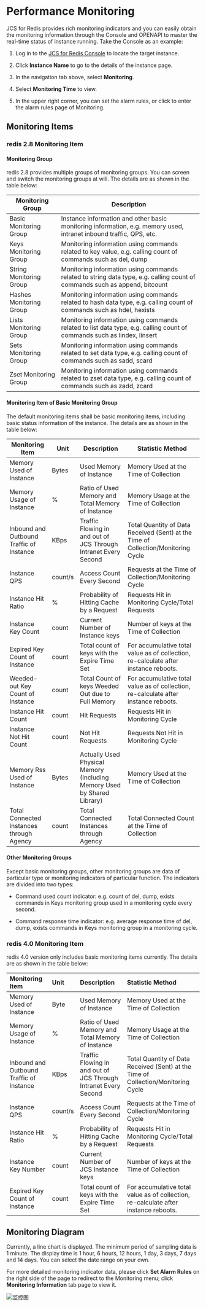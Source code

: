 # Performance Monitoring

JCS for Redis provides rich monitoring indicators and you can easily obtain the monitoring information through the Console and OPENAPI to master the real-time status of instance running. Take the Console as an example:

1. Log in to the [JCS for Redis Console](https://redis-console.jdcloud.com/redis) to locate the target instance.

2. Click **Instance Name** to go to the details of the instance page.

3. In the navigation tab above, select **Monitoring**.

4. Select **Monitoring Time** to view.

5. In the upper right corner, you can set the alarm rules, or click to enter the alarm rules page of Monitoring.


## Monitoring Items

### redis 2.8 Monitoring Item

#### Monitoring Group
redis 2.8 provides multiple groups of monitoring groups. You can screen and switch the monitoring groups at will. The details are as shown in the table below:

| Monitoring Group       | Description                                                         |
| ------------ | ------------------------------------------------------------ |
| Basic Monitoring Group   | Instance information and other basic monitoring information, e.g. memory used, intranet inbound traffic, QPS, etc. |
| Keys Monitoring Group   | Monitoring information using commands related to key value, e.g. calling count of commands such as del, dump    |
| String Monitoring Group | Monitoring information using commands related to string data type, e.g. calling count of commands such as append, bitcount |
| Hashes Monitoring Group | Monitoring information using commands related to hash data type, e.g. calling count of commands such as hdel, hexists |
| Lists Monitoring Group  | Monitoring information using commands related to list data type, e.g. calling count of commands such as lindex, linsert |
| Sets Monitoring Group   | Monitoring information using commands related to set data type, e.g. calling count of commands such as sadd, scard |
| Zset Monitoring Group   | Monitoring information using commands related to zset data type, e.g. calling count of commands such as zadd, zcard |

#### Monitoring Item of Basic Monitoring Group
The default monitoring items shall be basic monitoring items, including basic status information of the instance. The details are as shown in the table below:

| Monitoring Item               | Unit    | Description                                     | Statistic Method                                   |
| -------------------- | ------- | ---------------------------------------- | ------------------------------------------ |
| Memory Used of Instance       | Bytes   | Used Memory of Instance                             | Memory Used at the Time of Collection                         |
| Memory Usage of Instance       | %       | Ratio of Used Memory and Total Memory of Instance               | Memory Usage at the Time of Collection                         |
| Inbound and Outbound Traffic of Instance     | KBps    | Traffic Flowing in and out of JCS Through Intranet Every Second       | Total Quantity of Data Received (Sent) at the Time of Collection/Monitoring Cycle      |
| Instance QPS              | count/s | Access Count Every Second                             | Requests at the Time of Collection/Monitoring Cycle                      |
| Instance Hit Ratio           | %       | Probability of Hitting Cache by a Request                        | Requests Hit in Monitoring Cycle/Total Requests            |
| Instance Key Count          | count   | Current Number of Instance keys                        | Number of keys at the Time of Collection                            |
| Expired Key Count of Instance      | count   | Total count of keys with the Expire Time Set                  | For accumulative total value as of collection, re-calculate after instance reboots. |
| Weeded-out Key Count of Instance      | count   | Total Count of keys Weeded Out due to Full Memory                  | For accumulative total value as of collection, re-calculate after instance reboots. |
| Instance Hit Count         | count   | Hit Requests                             | Requests Hit in Monitoring Cycle                     |
| Instance Not Hit Count       | count   | Not Hit Requests                           | Requests Not Hit in Monitoring Cycle                   |
| Memory Rss Used of Instance      | Bytes   | Actually Used Physical Memory (Including Memory Used by Shared Library) | Memory Used at the Time of Collection                           |
| Total Connected Instances through Agency | count   | Total Connected Instances through Agency                     | Total Connected Count at the Time of Collection                             |

#### Other Monitoring Groups

Except basic monitoring groups, other monitoring groups are data of particular type or monitoring indicators of particular function. The indicators are divided into two types:

* Command used count indicator: e.g. count of del, dump, exists commands in Keys monitoring group used in a monitoring cycle every second.

* Command response time indicator: e.g. average response time of del, dump, exists commands in Keys monitoring group in a monitoring cycle.

### redis 4.0 Monitoring Item

redis 4.0 version only includes basic monitoring items currently. The details are as shown in the table below:

|       Monitoring Item       |                Unit                | Description | Statistic Method |
| :----------------- | :--------------------------------- | :----------------- | :----------------- |
| Memory Used of Instance |  Byte      | Used Memory of Instance | Memory Used at the Time of Collection |
| Memory Usage of Instance |    %    | Ratio of Used Memory and Total Memory of Instance | Memory Usage at the Time of Collection |
| Inbound and Outbound Traffic of Instance | KBps | Traffic Flowing in and out of JCS Through Intranet Every Second | Total Quantity of Data Received (Sent) at the Time of Collection/Monitoring Cycle |
| Instance QPS |  count/s  | Access Count Every Second | Requests at the Time of Collection/Monitoring Cycle |
| Instance Hit Ratio    |   %        | Probability of Hitting Cache by a Request | Requests Hit in Monitoring Cycle/Total Requests |
| Instance Key Number   |count       | Current Number of JCS Instance keys | Number of keys at the Time of Collection |
| Expired Key Count of Instance |count | Total count of keys with the Expire Time Set | For accumulative total value as of collection, re-calculate after instance reboots. |


## Monitoring Diagram

Currently, a line chart is displayed. The minimum period of sampling data is 1 minute. The display time is 1 hour, 6 hours, 12 hours, 1 day, 3 days, 7 days and 14 days. You can select the date range on your own.

For more detailed monitoring indicator data, please click **Set Alarm Rules** on the right side of the page to redirect to the Monitoring menu; click **Monitoring Information** tab page to view it.

![监控图](https://github.com/jdcloudcom/cn/blob/redis-1/image/Redis/monitoring1.PNG)
